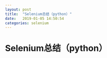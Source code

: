 ```yaml
---
layout: post
title:  "Selenium总结（python）"
date:   2019-01-05 14:50:54
categories: selenium
---
```


Selenium总结（python）
==========


